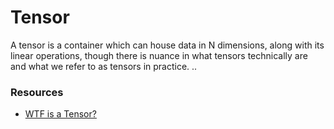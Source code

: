 # Tensor
A tensor is a container which can house data in N dimensions, along with its linear operations, though there is nuance in what tensors technically are and what we refer to as tensors in practice.
..
### Resources
- [WTF is a Tensor?](https://www.kdnuggets.com/2018/05/wtf-tensor.html)
